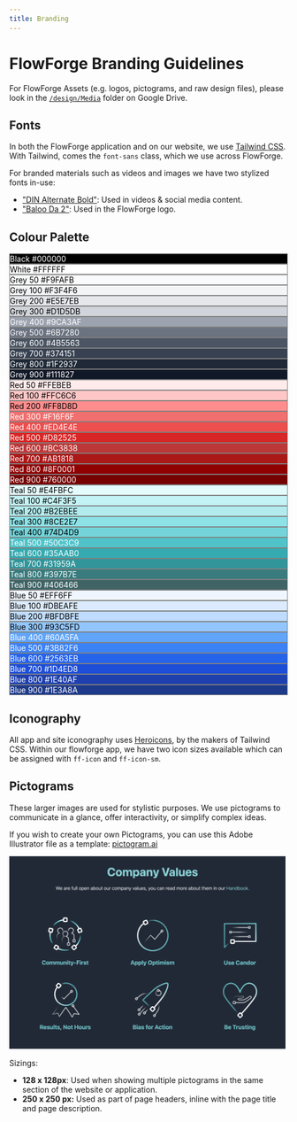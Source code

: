 ```yaml
---
title: Branding
---
```


# FlowForge Branding Guidelines

For FlowForge Assets (e.g. logos, pictograms, and raw design files), please look in the [`/design/Media`](https://drive.google.com/drive/u/1/folders/1guBnBUrIiRXuK6vsik_NIXIhtE1cZRRa) folder on Google Drive.
## Fonts

In both the FlowForge application and on our website, we use [Tailwind CSS](https://tailwindcss.com/). With Tailwind, comes the `font-sans` class, which we use across FlowForge.

For branded materials such as videos and images we have two stylized fonts in-use:

- ["DIN Alternate Bold"](https://fontsgeek.com/fonts/DIN-Alternate-Bold): Used in videos & social media content.
- ["Baloo Da 2"](https://fonts.google.com/specimen/Baloo+Da+2): Used in the FlowForge logo.
## Colour Palette

<div class="space-y-6">
    <div class="grid gap-x-2 grid-cols-2">
        <div class="flex justify-between px-3 py-1.5 rounded" style="border: 1px solid grey; background-color: black; color: white;">
            <span>Black</span>
            <span class="font-mono">#000000</span>
        </div>
        <div class="flex justify-between px-3 py-1.5 rounded" style="border: 1px solid grey; background-color: white; color: black;">
            <span>White</span>
            <span class="font-mono">#FFFFFF</span>
        </div>
    </div>
    <div class="grid gap-2 grid-cols-2">
        <div class="flex justify-between px-3 py-1.5 rounded" style="border: 1px solid grey; background-color: #F9FAFB; color: black;">
            <span>Grey 50</span>
            <span class="font-mono">#F9FAFB</span>
        </div>
        <div class="flex justify-between px-3 py-1.5 rounded" style="border: 1px solid grey; background-color: #F3F4F6; color: black;">
            <span>Grey 100</span>
            <span class="font-mono">#F3F4F6</span>
        </div>
        <div class="flex justify-between px-3 py-1.5 rounded" style="border: 1px solid grey; background-color: #E5E7EB; color: black;">
            <span>Grey 200</span>
            <span class="font-mono">#E5E7EB</span>
        </div>
        <div class="flex justify-between px-3 py-1.5 rounded" style="border: 1px solid grey; background-color: #D1D5DB; color: black;">
            <span>Grey 300</span>
            <span class="font-mono">#D1D5DB</span>
        </div>
        <div class="flex justify-between px-3 py-1.5 rounded" style="border: 1px solid grey; background-color: #9CA3AF; color: white;">
            <span>Grey 400</span>
            <span class="font-mono">#9CA3AF</span>
        </div>
        <div class="flex justify-between px-3 py-1.5 rounded" style="border: 1px solid grey; background-color: #6B7280; color: white;">
            <span>Grey 500</span>
            <span class="font-mono">#6B7280</span>
        </div>
        <div class="flex justify-between px-3 py-1.5 rounded" style="border: 1px solid grey; background-color: #4B5563; color: white;">
            <span>Grey 600</span>
            <span class="font-mono">#4B5563</span>
        </div>
        <div class="flex justify-between px-3 py-1.5 rounded" style="border: 1px solid grey; background-color: #374151; color: white;">
            <span>Grey 700</span>
            <span class="font-mono">#374151</span>
        </div>
        <div class="flex justify-between px-3 py-1.5 rounded" style="border: 1px solid grey; background-color: #1F2937; color: white;">
            <span>Grey 800</span>
            <span class="font-mono">#1F2937</span>
        </div>
        <div class="flex justify-between px-3 py-1.5 rounded" style="border: 1px solid grey; background-color: #111827; color: white;">
            <span>Grey 900</span>
            <span class="font-mono">#111827</span>
        </div>
    </div>
    <div class="grid gap-2 grid-cols-2">
        <div class="flex justify-between px-3 py-1.5 rounded" style="border: 1px solid grey; background-color: #FFEBEB; color: black;">
            <span>Red 50</span>
            <span class="font-mono">#FFEBEB</span>
        </div>
        <div class="flex justify-between px-3 py-1.5 rounded" style="border: 1px solid grey; background-color: #FFC6C6; color: black;">
            <span>Red 100</span>
            <span class="font-mono">#FFC6C6</span>
        </div>
        <div class="flex justify-between px-3 py-1.5 rounded" style="border: 1px solid grey; background-color: #FF8D8D; color: black;">
            <span>Red 200</span>
            <span class="font-mono">#FF8D8D</span>
        </div>
        <div class="flex justify-between px-3 py-1.5 rounded" style="border: 1px solid grey; background-color: #F16F6F; color: white;">
            <span>Red 300</span>
            <span class="font-mono">#F16F6F</span>
        </div>
        <div class="flex justify-between px-3 py-1.5 rounded" style="border: 1px solid grey; background-color: #ED4E4E; color: white;">
            <span>Red 400</span>
            <span class="font-mono">#ED4E4E</span>
        </div>
        <div class="flex justify-between px-3 py-1.5 rounded" style="border: 1px solid grey; background-color: #D82525; color: white;">
            <span>Red 500</span>
            <span class="font-mono">#D82525</span>
        </div>
        <div class="flex justify-between px-3 py-1.5 rounded" style="border: 1px solid grey; background-color: #BC3838; color: white;">
            <span>Red 600</span>
            <span class="font-mono">#BC3838</span>
        </div>
        <div class="flex justify-between px-3 py-1.5 rounded" style="border: 1px solid grey; background-color: #AB1818; color: white;">
            <span>Red 700</span>
            <span class="font-mono">#AB1818</span>
        </div>
        <div class="flex justify-between px-3 py-1.5 rounded" style="border: 1px solid grey; background-color: #8F0001; color: white;">
            <span>Red 800</span>
            <span class="font-mono">#8F0001</span>
        </div>
        <div class="flex justify-between px-3 py-1.5 rounded" style="border: 1px solid grey; background-color: #760000; color: white;">
            <span>Red 900</span>
            <span class="font-mono">#760000</span>
        </div>
    </div>
    <div class="grid gap-2 grid-cols-2">
        <div class="flex justify-between px-3 py-1.5 rounded" style="border: 1px solid grey; background-color: #E4FBFC; color: black;">
            <span>Teal 50</span>
            <span class="font-mono">#E4FBFC</span>
        </div>
        <div class="flex justify-between px-3 py-1.5 rounded" style="border: 1px solid grey; background-color: #C4F3F5; color: black;">
            <span>Teal 100</span>
            <span class="font-mono">#C4F3F5</span>
        </div>
        <div class="flex justify-between px-3 py-1.5 rounded" style="border: 1px solid grey; background-color: #B2EBEE; color: black;">
            <span>Teal 200</span>
            <span class="font-mono">#B2EBEE</span>
        </div>
        <div class="flex justify-between px-3 py-1.5 rounded" style="border: 1px solid grey; background-color: #8CE2E7; color: black;">
            <span>Teal 300</span>
            <span class="font-mono">#8CE2E7</span>
        </div>
        <div class="flex justify-between px-3 py-1.5 rounded" style="border: 1px solid grey; background-color: #74D4D9; color: black;">
            <span>Teal 400</span>
            <span class="font-mono">#74D4D9</span>
        </div>
        <div class="flex justify-between px-3 py-1.5 rounded" style="border: 1px solid grey; background-color: #50C3C9; color: white;">
            <span>Teal 500</span>
            <span class="font-mono">#50C3C9</span>
        </div>
        <div class="flex justify-between px-3 py-1.5 rounded" style="border: 1px solid grey; background-color: #35AAB0; color: white;">
            <span>Teal 600</span>
            <span class="font-mono">#35AAB0</span>
        </div>
        <div class="flex justify-between px-3 py-1.5 rounded" style="border: 1px solid grey; background-color: #31959A; color: white;">
            <span>Teal 700</span>
            <span class="font-mono">#31959A</span>
        </div>
        <div class="flex justify-between px-3 py-1.5 rounded" style="border: 1px solid grey; background-color: #397B7E; color: white;">
            <span>Teal 800</span>
            <span class="font-mono">#397B7E</span>
        </div>
        <div class="flex justify-between px-3 py-1.5 rounded" style="border: 1px solid grey; background-color: #406466; color: white;">
            <span>Teal 900</span>
            <span class="font-mono">#406466</span>
        </div>
    </div>
    <div class="grid gap-2 grid-cols-2">
        <div class="flex justify-between px-3 py-1.5 rounded" style="border: 1px solid grey; background-color: #EFF6FF; color: black;">
            <span>Blue 50</span>
            <span class="font-mono">#EFF6FF</span>
        </div> 
        <div class="flex justify-between px-3 py-1.5 rounded" style="border: 1px solid grey; background-color: #DBEAFE; color: black;">
            <span>Blue 100</span>
            <span class="font-mono">#DBEAFE</span>
        </div>
        <div class="flex justify-between px-3 py-1.5 rounded" style="border: 1px solid grey; background-color: #BFDBFE; color: black;">
            <span>Blue 200</span>
            <span class="font-mono">#BFDBFE</span>
        </div>
        <div class="flex justify-between px-3 py-1.5 rounded" style="border: 1px solid grey; background-color: #93C5FD; color: black;">
            <span>Blue 300</span>
            <span class="font-mono">#93C5FD</span>
        </div>
        <div class="flex justify-between px-3 py-1.5 rounded" style="border: 1px solid grey; background-color: #60A5FA; color: white;">
            <span>Blue 400</span>
            <span class="font-mono">#60A5FA</span>
        </div>
        <div class="flex justify-between px-3 py-1.5 rounded" style="border: 1px solid grey; background-color: #3B82F6; color: white;">
            <span>Blue 500</span>
            <span class="font-mono">#3B82F6</span>
        </div>
        <div class="flex justify-between px-3 py-1.5 rounded" style="border: 1px solid grey; background-color: #2563EB; color: white;">
            <span>Blue 600</span>
            <span class="font-mono">#2563EB</span>
        </div>
        <div class="flex justify-between px-3 py-1.5 rounded" style="border: 1px solid grey; background-color: #1D4ED8; color: white;">
            <span>Blue 700</span>
            <span class="font-mono">#1D4ED8</span>
        </div>
        <div class="flex justify-between px-3 py-1.5 rounded" style="border: 1px solid grey; background-color: #1E40AF; color: white;">
            <span>Blue 800</span>
            <span class="font-mono">#1E40AF</span>
        </div>
        <div class="flex justify-between px-3 py-1.5 rounded" style="border: 1px solid grey; background-color: #1E3A8A; color: white;">
            <span>Blue 900</span>
            <span class="font-mono">#1E3A8A</span>
        </div>
    </div>
</div>

## Iconography

All app and site iconography uses [Heroicons](https://heroicons.com/), by the makers of Tailwind CSS. Within our flowforge app, we have two icon sizes available which can be assigned with `ff-icon` and `ff-icon-sm`.

## Pictograms

These larger images are used for stylistic purposes. We use pictograms to communicate in a glance, offer interactivity, or simplify complex ideas.

If you wish to create your own Pictograms, you can use this Adobe Illustrator file as a template:
[pictogram.ai](https://drive.google.com/drive/u/1/folders/1guBnBUrIiRXuK6vsik_NIXIhtE1cZRRa)

<img width="500" alt="An example showing how Pictograms are used in the 'Company Values' section of the FlowForge website" src="../images/pictograms_example.png">

Sizings:

- **128 x 128px**: Used when showing multiple pictograms in the same section of the website or application.
- **250 x 250 px:** Used as part of page headers, inline with the page title and page description.

